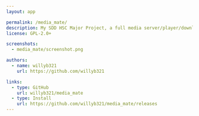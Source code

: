 ```yaml
---
layout: app

permalink: /media_mate/
description: My SDD HSC Major Project, a full media server/player/downloader/etc - in one
license: GPL-2.0+

screenshots:
  - media_mate/screenshot.png

authors:
  - name: willyb321
    url: https://github.com/willyb321

links:
  - type: GitHub
    url: willyb321/media_mate
  - type: Install
    url: https://github.com/willyb321/media_mate/releases
---
```

